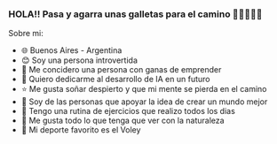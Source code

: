### HOLA!! Pasa y agarra unas galletas para el camino  🍪🍪🍪🍪🍪

  Sobre mi:
- 🌐 Buenos Aires - Argentina
- 😊 Soy una persona introvertida
- 🥇 Me concidero una persona con ganas de emprender 
- 🤖 Quiero dedicarme al desarrollo de IA en un futuro
- ⭐ Me gusta soñar despierto y que mi mente se pierda en el camino
- 👯 Soy de las personas que apoyar la idea de crear un mundo mejor
- 💪 Tengo una rutina de ejercicios que realizo todos los dias
- 🌱 Me gusta todo lo que tenga que ver con la naturaleza
- 🏐 Mi deporte favorito es el Voley
<!--
**LeanC100/LeanC100** is a ✨ _special_ ✨ repository because its `README.md` (this file) appears on your GitHub profile.



-->


